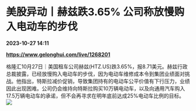 # 美股异动丨赫兹跌3.65% 公司称放慢购入电动车的步伐

**2023-10-27 14:11**

**https://www.gelonghui.com/live/1268201**

格隆汇10月27日｜美国租车公司赫兹(HTZ.US)跌3.65%，报8.71美元。赫兹行政总裁披露，已经放慢购入电动车的步伐，因为电动车维修成本令到集团业绩面对挑战。他指出，特斯拉减价促销，导致集团持有的电动车公平价值有下行压力，业绩因此出现困难。公司仍会维持向特斯拉购买10万辆电动车，以及向通用汽车购入17.5万辆电动车的承诺，但不会再寻求在明年底前达成25%电动车比例的目标。  
![](https://img5.gelonghui.com/live/a5f31-951b80cd-7c50-41c6-aee1-140f6c73f5b1.jpg)